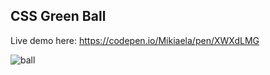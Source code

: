 ## CSS Green Ball

Live demo here: https://codepen.io/Mikiaela/pen/XWXdLMG

![ball](/assets/css-green-ball.png)
